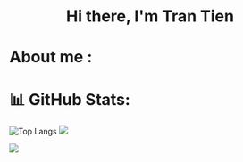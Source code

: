 <h1 align="center">Hi there, I'm Tran Tien</h1>


# About me :

# 📊 GitHub Stats:
<!-- ![BLuBin's github stats](https://github-readme-stats.vercel.app/api?username=tt-papoi&theme=tokyonight&show_icons=true&hide=["issues"])-->
![Top Langs](https://github-readme-stats.vercel.app/api/top-langs/?username=BLuBin7&theme=tokyonight&layout=compact)
![](https://github-readme-streak-stats.herokuapp.com/?user=BLuBin7&theme=dark&hide_border=false)

<!-- ## 🏆 GitHub Trophies
![](https://github-profile-trophy.vercel.app/?username=tt-papoi&theme=monokai&no-frame=false&no-bg=false&margin-w=4) -->

<a href=#><img src="blubin.svg"></a>

<!-- <p align="center"> 
  Visitor count<br>
  <img src="https://profile-counter.glitch.me/insolitum/count.svg" />
</p> -->
